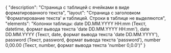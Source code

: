 {
"description": "Страница с таблицей с ячейками в виде форматированного текста",
"layout": "Страница с заголовком 'Форматирование текста' и таблицей. Строки в таблице не выделяются",
"elements": "Колонки таблицы: date DD.MM.YYYY HH:mm (Текст, datetime, формат вывода текста 'date DD.MM.YYYY HH:mm'), date DD.MM.YYYY (Текст, date, формат вывода текста 'date DD.MM.YYYY'), password (Текст, password, формат вывода текста 'password'), number 0,00.00 (Текст, number, формат вывода текста 'number 0,0.0')"
}